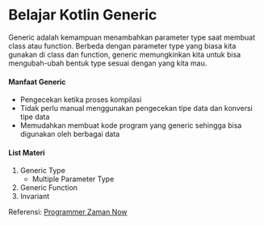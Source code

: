 # Belajar Kotlin Generic
Generic adalah kemampuan menambahkan parameter type saat membuat class atau function. Berbeda dengan parameter type yang biasa kita gunakan di class dan function, generic memungkinkan kita untuk bisa mengubah-ubah bentuk type sesuai dengan yang kita mau.
#### Manfaat Generic
- Pengecekan ketika proses kompilasi
- Tidak perlu manual menggunakan pengecekan tipe data dan konversi tipe data
- Memudahkan membuat kode program yang generic sehingga bisa digunakan oleh berbagai data

#### List Materi
1. Generic Type
   - Multiple Parameter Type
2. Generic Function
3. Invariant

Referensi:  [Programmer Zaman Now](https://www.youtube.com/ProgrammerZamanNow)